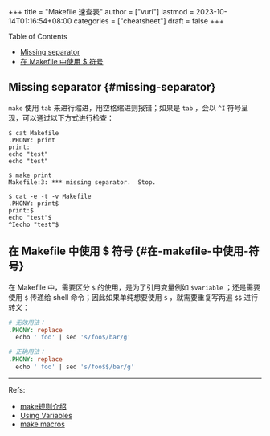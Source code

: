 +++
title = "Makefile 速查表"
author = ["vuri"]
lastmod = 2023-10-14T01:16:54+08:00
categories = ["cheatsheet"]
draft = false
+++

<div class="ox-hugo-toc toc">

<div class="heading">Table of Contents</div>

- [Missing separator](#missing-separator)
- [在 Makefile 中使用 $ 符号](#在-makefile-中使用-符号)

</div>
<!--endtoc-->


## Missing separator {#missing-separator}

`make` 使用 `tab` 来进行缩进，用空格缩进则报错；如果是 `tab` ，会以 `^I` 符号呈现，可以通过以下方式进行检查：

```shell
$ cat Makefile
.PHONY: print
print:
echo "test"
echo "test"

$ make print
Makefile:3: *** missing separator.  Stop.

$ cat -e -t -v Makefile
.PHONY: print$
print:$
echo "test"$
^Iecho "test"$
```


## 在 Makefile 中使用 $ 符号 {#在-makefile-中使用-符号}

在 Makefile 中，需要区分 `$` 的使用，是为了引用变量例如 `$variable` ；还是需要使用 `$` 传递给 shell 命令；因此如果单纯想要使用 `$` ，就需要重复写两遍 `$$` 进行转义：

```makefile
# 无效用法：
.PHONY: replace
  echo ' foo' | sed 's/foo$/bar/g'

# 正确用法：
.PHONY: replace
  echo ' foo' | sed 's/foo$$/bar/g'
```

---

Refs:

-   [make规则介绍](https://www.gnu.org/software/make/manual/make.html#Rule-Introduction)
-   [Using Variables](https://www.gnu.org/software/make/manual/make.html#Using-Variables)
-   [make macros](https://pubs.opengroup.org/onlinepubs/9699919799/utilities/make.html)
